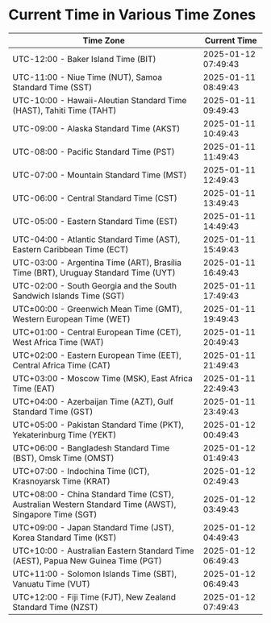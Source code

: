 # Current Time in Various Time Zones

| Time Zone | Current Time |
|-----------|--------------|
| UTC-12:00 - Baker Island Time (BIT) | 2025-01-12 07:49:43 |
| UTC-11:00 - Niue Time (NUT), Samoa Standard Time (SST) | 2025-01-11 08:49:43 |
| UTC-10:00 - Hawaii-Aleutian Standard Time (HAST), Tahiti Time (TAHT) | 2025-01-11 09:49:43 |
| UTC-09:00 - Alaska Standard Time (AKST) | 2025-01-11 10:49:43 |
| UTC-08:00 - Pacific Standard Time (PST) | 2025-01-11 11:49:43 |
| UTC-07:00 - Mountain Standard Time (MST) | 2025-01-11 12:49:43 |
| UTC-06:00 - Central Standard Time (CST) | 2025-01-11 13:49:43 |
| UTC-05:00 - Eastern Standard Time (EST) | 2025-01-11 14:49:43 |
| UTC-04:00 - Atlantic Standard Time (AST), Eastern Caribbean Time (ECT) | 2025-01-11 15:49:43 |
| UTC-03:00 - Argentina Time (ART), Brasília Time (BRT), Uruguay Standard Time (UYT) | 2025-01-11 16:49:43 |
| UTC-02:00 - South Georgia and the South Sandwich Islands Time (SGT) | 2025-01-11 17:49:43 |
| UTC±00:00 - Greenwich Mean Time (GMT), Western European Time (WET) | 2025-01-11 19:49:43 |
| UTC+01:00 - Central European Time (CET), West Africa Time (WAT) | 2025-01-11 20:49:43 |
| UTC+02:00 - Eastern European Time (EET), Central Africa Time (CAT) | 2025-01-11 21:49:43 |
| UTC+03:00 - Moscow Time (MSK), East Africa Time (EAT) | 2025-01-11 22:49:43 |
| UTC+04:00 - Azerbaijan Time (AZT), Gulf Standard Time (GST) | 2025-01-11 23:49:43 |
| UTC+05:00 - Pakistan Standard Time (PKT), Yekaterinburg Time (YEKT) | 2025-01-12 00:49:43 |
| UTC+06:00 - Bangladesh Standard Time (BST), Omsk Time (OMST) | 2025-01-12 01:49:43 |
| UTC+07:00 - Indochina Time (ICT), Krasnoyarsk Time (KRAT) | 2025-01-12 02:49:43 |
| UTC+08:00 - China Standard Time (CST), Australian Western Standard Time (AWST), Singapore Time (SGT) | 2025-01-12 03:49:43 |
| UTC+09:00 - Japan Standard Time (JST), Korea Standard Time (KST) | 2025-01-12 04:49:43 |
| UTC+10:00 - Australian Eastern Standard Time (AEST), Papua New Guinea Time (PGT) | 2025-01-12 06:49:43 |
| UTC+11:00 - Solomon Islands Time (SBT), Vanuatu Time (VUT) | 2025-01-12 06:49:43 |
| UTC+12:00 - Fiji Time (FJT), New Zealand Standard Time (NZST) | 2025-01-12 07:49:43 |
